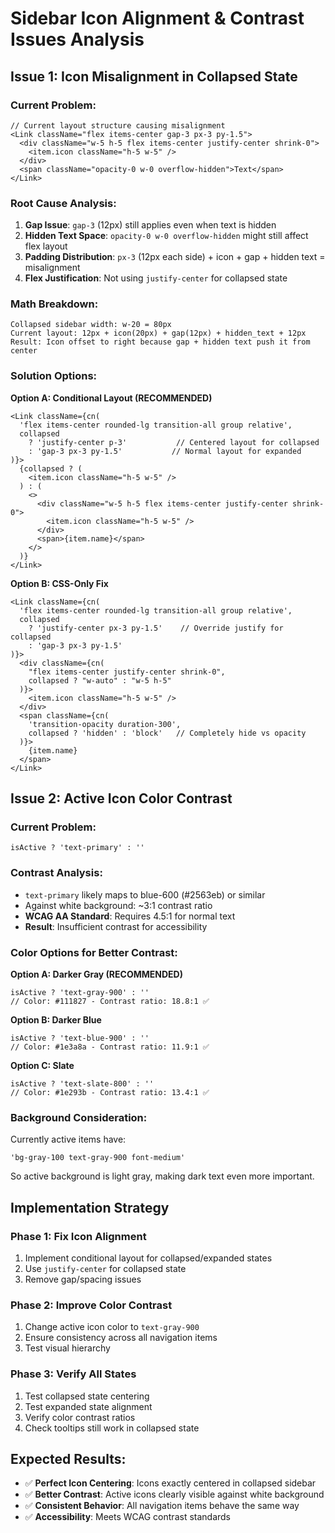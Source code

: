 # Sidebar Icon Alignment & Contrast Issues Analysis

## Issue 1: Icon Misalignment in Collapsed State

### Current Problem:
```tsx
// Current layout structure causing misalignment
<Link className="flex items-center gap-3 px-3 py-1.5">
  <div className="w-5 h-5 flex items-center justify-center shrink-0">
    <item.icon className="h-5 w-5" />
  </div>
  <span className="opacity-0 w-0 overflow-hidden">Text</span>
</Link>
```

### Root Cause Analysis:
1. **Gap Issue**: `gap-3` (12px) still applies even when text is hidden
2. **Hidden Text Space**: `opacity-0 w-0 overflow-hidden` might still affect flex layout
3. **Padding Distribution**: `px-3` (12px each side) + icon + gap + hidden text = misalignment
4. **Flex Justification**: Not using `justify-center` for collapsed state

### Math Breakdown:
```
Collapsed sidebar width: w-20 = 80px
Current layout: 12px + icon(20px) + gap(12px) + hidden_text + 12px
Result: Icon offset to right because gap + hidden text push it from center
```

### Solution Options:

**Option A: Conditional Layout (RECOMMENDED)**
```tsx
<Link className={cn(
  'flex items-center rounded-lg transition-all group relative',
  collapsed 
    ? 'justify-center p-3'           // Centered layout for collapsed
    : 'gap-3 px-3 py-1.5'           // Normal layout for expanded
)}>
  {collapsed ? (
    <item.icon className="h-5 w-5" />
  ) : (
    <>
      <div className="w-5 h-5 flex items-center justify-center shrink-0">
        <item.icon className="h-5 w-5" />
      </div>
      <span>{item.name}</span>
    </>
  )}
</Link>
```

**Option B: CSS-Only Fix**
```tsx
<Link className={cn(
  'flex items-center rounded-lg transition-all group relative',
  collapsed 
    ? 'justify-center px-3 py-1.5'    // Override justify for collapsed
    : 'gap-3 px-3 py-1.5'
)}>
  <div className={cn(
    "flex items-center justify-center shrink-0",
    collapsed ? "w-auto" : "w-5 h-5"
  )}>
    <item.icon className="h-5 w-5" />
  </div>
  <span className={cn(
    'transition-opacity duration-300',
    collapsed ? 'hidden' : 'block'   // Completely hide vs opacity
  )}>
    {item.name}
  </span>
</Link>
```

## Issue 2: Active Icon Color Contrast

### Current Problem:
```tsx
isActive ? 'text-primary' : ''
```

### Contrast Analysis:
- `text-primary` likely maps to blue-600 (#2563eb) or similar
- Against white background: ~3:1 contrast ratio
- **WCAG AA Standard**: Requires 4.5:1 for normal text
- **Result**: Insufficient contrast for accessibility

### Color Options for Better Contrast:

**Option A: Darker Gray (RECOMMENDED)**
```tsx
isActive ? 'text-gray-900' : ''
// Color: #111827 - Contrast ratio: 18.8:1 ✅
```

**Option B: Darker Blue**
```tsx
isActive ? 'text-blue-900' : ''  
// Color: #1e3a8a - Contrast ratio: 11.9:1 ✅
```

**Option C: Slate**
```tsx
isActive ? 'text-slate-800' : ''
// Color: #1e293b - Contrast ratio: 13.4:1 ✅
```

### Background Consideration:
Currently active items have:
```tsx
'bg-gray-100 text-gray-900 font-medium'
```

So active background is light gray, making dark text even more important.

## Implementation Strategy

### Phase 1: Fix Icon Alignment
1. Implement conditional layout for collapsed/expanded states
2. Use `justify-center` for collapsed state
3. Remove gap/spacing issues

### Phase 2: Improve Color Contrast  
1. Change active icon color to `text-gray-900`
2. Ensure consistency across all navigation items
3. Test visual hierarchy

### Phase 3: Verify All States
1. Test collapsed state centering
2. Test expanded state alignment  
3. Verify color contrast ratios
4. Check tooltips still work in collapsed state

## Expected Results:
- ✅ **Perfect Icon Centering**: Icons exactly centered in collapsed sidebar
- ✅ **Better Contrast**: Active icons clearly visible against white background
- ✅ **Consistent Behavior**: All navigation items behave the same way
- ✅ **Accessibility**: Meets WCAG contrast standards